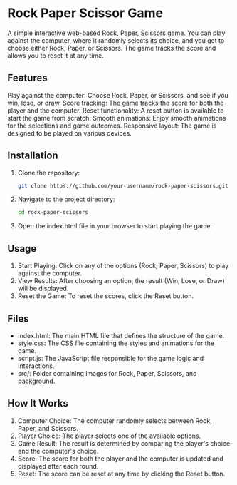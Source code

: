 # Rock Paper Scissor Game

A simple interactive web-based Rock, Paper, Scissors game. You can play against the computer, where it randomly selects its choice, and you get to choose either Rock, Paper, or Scissors. The game tracks the score and allows you to reset it at any time.

## Features
Play against the computer: Choose Rock, Paper, or Scissors, and see if you win, lose, or draw.
Score tracking: The game tracks the score for both the player and the computer.
Reset functionality: A reset button is available to start the game from scratch.
Smooth animations: Enjoy smooth animations for the selections and game outcomes.
Responsive layout: The game is designed to be played on various devices.

## Installation
1. Clone the repository:
   ```bash
   git clone https://github.com/your-username/rock-paper-scissors.git
   
2. Navigate to the project directory:
   ```bash
   cd rock-paper-scissors 

4. Open the index.html file in your browser to start playing the game.

## Usage
   1. Start Playing: Click on any of the options (Rock, Paper, Scissors) to play against the computer.
   2. View Results: After choosing an option, the result (Win, Lose, or Draw) will be displayed.
   3. Reset the Game: To reset the scores, click the Reset button.
  
## Files

 - index.html: The main HTML file that defines the structure of the game.
 - style.css: The CSS file containing the styles and animations for the game.
 - script.js: The JavaScript file responsible for the game logic and interactions.
 - src/: Folder containing images for Rock, Paper, Scissors, and background.

## How It Works
1. Computer Choice: The computer randomly selects between Rock, Paper, and Scissors.
2. Player Choice: The player selects one of the available options.
3. Game Result: The result is determined by comparing the player's choice and the computer's choice.
4. Score: The score for both the player and the computer is updated and displayed after each round.
5. Reset: The score can be reset at any time by clicking the Reset button.
